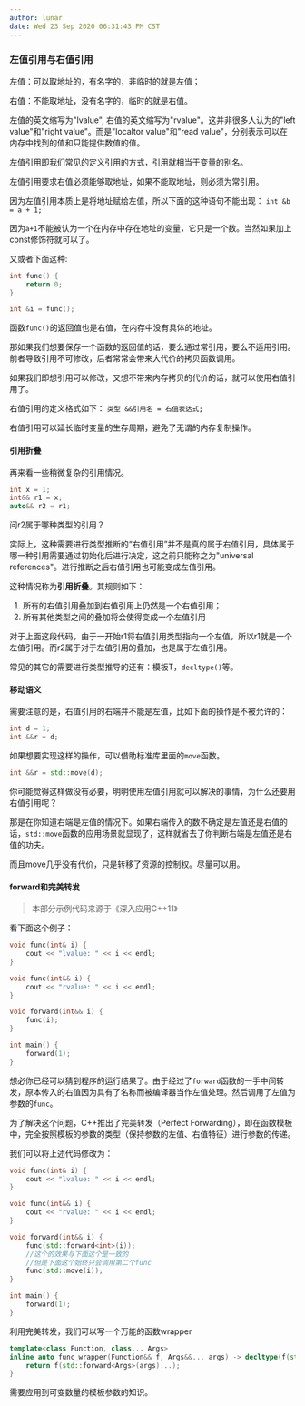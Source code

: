```yaml
---
author: lunar
date: Wed 23 Sep 2020 06:31:43 PM CST
---
```


### 左值引用与右值引用

左值：可以取地址的，有名字的，非临时的就是左值；

右值：不能取地址，没有名字的，临时的就是右值。

左值的英文缩写为"lvalue", 右值的英文缩写为"rvalue"。这并非很多人认为的"left value"和"right value"。而是"localtor value"和"read value"，分别表示可以在内存中找到的值和只能提供数值的值。

左值引用即我们常见的定义引用的方式，引用就相当于变量的别名。

左值引用要求右值必须能够取地址，如果不能取地址，则必须为常引用。

因为左值引用本质上是将地址赋给左值，所以下面的这种语句不能出现：
`int &b = a + 1;`

因为`a+1`不能被认为一个在内存中存在地址的变量，它只是一个数。当然如果加上const修饰符就可以了。

又或者下面这种:
```c++
int func() {
    return 0;
}

int &i = func();
```
函数`func()`的返回值也是右值，在内存中没有具体的地址。

那如果我们想要保存一个函数的返回值的话，要么通过常引用，要么不适用引用。前者导致引用不可修改，后者常常会带来大代价的拷贝函数调用。

如果我们即想引用可以修改，又想不带来内存拷贝的代价的话，就可以使用右值引用了。

右值引用的定义格式如下：
`类型 &&引用名 = 右值表达式;`

右值引用可以延长临时变量的生存周期，避免了无谓的内存复制操作。

#### 引用折叠

再来看一些稍微复杂的引用情况。

```c++
int x = 1;
int&& r1 = x;
auto&& r2 = r1;
```

问r2属于哪种类型的引用？

实际上，这种需要进行类型推断的“右值引用”并不是真的属于右值引用，具体属于哪一种引用需要通过初始化后进行决定，这之前只能称之为"universal references"。进行推断之后右值引用也可能变成左值引用。

这种情况称为**引用折叠**。其规则如下：

1.  所有的右值引用叠加到右值引用上仍然是一个右值引用；
2.  所有其他类型之间的叠加将会使得变成一个左值引用

对于上面这段代码，由于一开始r1将右值引用类型指向一个左值，所以r1就是一个左值引用。而r2属于对于左值引用的叠加，也是属于左值引用。

常见的其它的需要进行类型推导的还有：模板T，`decltype()`等。

#### 移动语义

需要注意的是，右值引用的右端并不能是左值，比如下面的操作是不被允许的：
```c++
int d = 1;
int &&r = d;
```

如果想要实现这样的操作，可以借助标准库里面的`move`函数。
```c++
int &&r = std::move(d);
```

你可能觉得这样做没有必要，明明使用左值引用就可以解决的事情，为什么还要用右值引用呢？

那是在你知道右端是左值的情况下。如果右端传入的数不确定是左值还是右值的话，`std::move`函数的应用场景就显现了，这样就省去了你判断右端是左值还是右值的功夫。

而且move几乎没有代价，只是转移了资源的控制权。尽量可以用。

#### forward和完美转发

>   本部分示例代码来源于《深入应用C++11》

看下面这个例子：

```c++
void func(int& i) {
    cout << "lvalue: " << i << endl;
}

void func(int&& i) {
    cout << "rvalue: " << i << endl;
}

void forward(int&& i) {
    func(i);
}

int main() {
    forward(1);
}
```

想必你已经可以猜到程序的运行结果了。由于经过了`forward`函数的一手中间转发，原本传入的右值因为具有了名称而被编译器当作左值处理。然后调用了左值为参数的`func`。

为了解决这个问题，C++推出了完美转发（Perfect Forwarding），即在函数模板中，完全按照模板的参数的类型（保持参数的左值、右值特征）进行参数的传递。

我们可以将上述代码修改为：

```c++
void func(int& i) {
    cout << "lvalue: " << i << endl;
}

void func(int&& i) {
    cout << "rvalue: " << i << endl;
}

void forward(int&& i) {
    func(std::forward<int>(i));
    //这个的效果与下面这个是一致的
    //但是下面这个始终只会调用第二个func
    func(std::move(i));
}

int main() {
    forward(1);
}
```

利用完美转发，我们可以写一个万能的函数wrapper

```c++
template<class Function, class... Args>
inline auto func_wrapper(Function&& f, Args&&... args) -> decltype(f(std::forward<Args>(args)...)) {
    return f(std::forward<Args>(args)...);
}
```

需要应用到可变数量的模板参数的知识。

